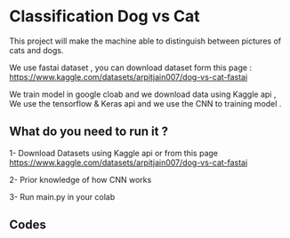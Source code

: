 # Classification Dog vs Cat

This project will make the machine able to distinguish between pictures of cats and dogs.

We use fastai dataset , you can download dataset form this page : https://www.kaggle.com/datasets/arpitjain007/dog-vs-cat-fastai

We train model in google cloab and we download data using Kaggle api , We use the tensorflow & Keras api and we use the CNN to training model . 

## What do you need to run it ? 

1- Download Datasets using Kaggle api or from this page https://www.kaggle.com/datasets/arpitjain007/dog-vs-cat-fastai

2- Prior knowledge of how CNN works 

3- Run main.py in your colab

## Codes


